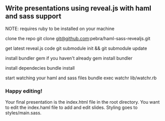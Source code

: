 ## Write presentations using reveal.js with haml and sass support

NOTE: requires ruby to be installed on your machine

clone the repo
    git clone git@github.com:pebra/haml-sass-revealjs.git

get latest reveal.js code
    git submodule init && git submodule update

install bundler gem if you haven't already
    gem install bundler

install dependecies
    bundle install

start watching your haml and sass files
    bundle exec watchr lib/watchr.rb

### Happy editing!

Your final presentation is the index.html file in the root directory.
You want to edit the index.haml file to add and edit slides.
Styling goes to styles/main.sass.
